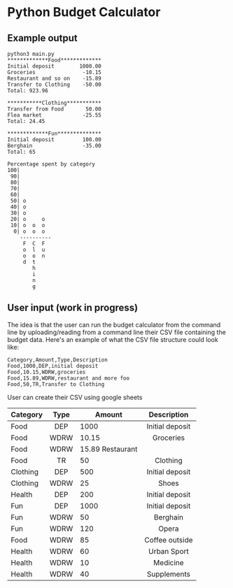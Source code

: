 # Python Budget Calculator 

## Example output
```
python3 main.py
*************Food*************
Initial deposit        1000.00
Groceries               -10.15
Restaurant and so on    -15.89
Transfer to Clothing    -50.00
Total: 923.96

***********Clothing***********
Transfer from Food       50.00
Flea market             -25.55
Total: 24.45

*************Fun**************
Initial deposit         100.00
Berghain                -35.00
Total: 65

Percentage spent by category
100|
 90|
 80|
 70|
 60|
 50| o
 40| o
 30| o
 20| o     o
 10| o  o  o
  0| o  o  o
    ----------
     F  C  F
     o  l  u
     o  o  n
     d  t
        h
        i
        n
        g
```

## User input (work in progress)

The idea is that the user can run the budget calculator from the command line by uploading/reading from a command line their CSV file containing the budget data. Here's an example of what the CSV file structure could look like:

```
Category,Amount,Type,Description
Food,1000,DEP,initial deposit
Food,10.15,WDRW,groceries
Food,15.89,WDRW,restaurant and more foo
Food,50,TR,Transfer to Clothing

```

User can create their CSV using google sheets


|Category|Type|Amount|Description|
| --------- |:-------------:| ------------- |:-------------:|
Food|DEP|1000|Initial deposit
Food|WDRW|10.15|Groceries
Food|WDRW|15.89	Restaurant
Food|TR|50|Clothing
Clothing|DEP|500|Initial deposit
Clothing|WDRW|25|Shoes
Health|DEP|200|Initial deposit
Fun|DEP|1000|Initial deposit
Fun|WDRW|50|Berghain
Fun|WDRW|120|Opera
Food|WDRW|85|Coffee outside
Health|WDRW|60|Urban Sport
Health|WDRW|10|Medicine
Health|WDRW|40|Supplements